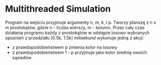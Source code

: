 # Multithreaded Simulation
Program na wejściu przyjmuje argumenty n, m, k, i p.
Tworzy planszę z n x m prostokątów, gdzie n - liczba wierszy, m - kolumn.
Przez cały czas działania programu każdy z prostokątów w odstępie losowo wybranych opoznień z przedziału [0.5k, 1.5k] milisekund wykonuje jedną z akcji:
- z prawdopodobieństwem p zmienia kolor na losowy
- z prawdopodobieństwem 1 - p przyjmuje jako kolor średnią swoich sąsiadów

